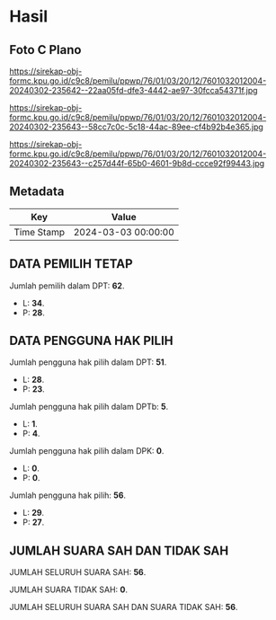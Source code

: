 # Hasil

## Foto C Plano

https://sirekap-obj-formc.kpu.go.id/c9c8/pemilu/ppwp/76/01/03/20/12/7601032012004-20240302-235642--22aa05fd-dfe3-4442-ae97-30fcca54371f.jpg

https://sirekap-obj-formc.kpu.go.id/c9c8/pemilu/ppwp/76/01/03/20/12/7601032012004-20240302-235643--58cc7c0c-5c18-44ac-89ee-cf4b92b4e365.jpg

https://sirekap-obj-formc.kpu.go.id/c9c8/pemilu/ppwp/76/01/03/20/12/7601032012004-20240302-235643--c257d44f-65b0-4601-9b8d-ccce92f99443.jpg


## Metadata

| Key        | Value               |
| ---------- | ------------------- |
| Time Stamp | 2024-03-03 00:00:00 |


## DATA PEMILIH TETAP

Jumlah pemilih dalam DPT: **62**.
 * L: **34**.
 * P: **28**.

## DATA PENGGUNA HAK PILIH

Jumlah pengguna hak pilih dalam DPT: **51**.
 * L: **28**.
 * P: **23**.

Jumlah pengguna hak pilih dalam DPTb: **5**.
 * L: **1**.
 * P: **4**.

Jumlah pengguna hak pilih dalam DPK: **0**.
 * L: **0**.
 * P: **0**.

Jumlah pengguna hak pilih: **56**.
 * L: **29**.
 * P: **27**.

## JUMLAH SUARA SAH DAN TIDAK SAH

JUMLAH SELURUH SUARA SAH: **56**.

JUMLAH SUARA TIDAK SAH: **0**.

JUMLAH SELURUH SUARA SAH DAN SUARA TIDAK SAH: **56**.


